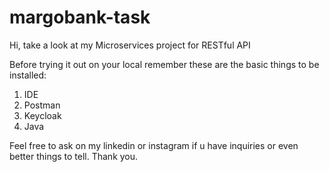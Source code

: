 # margobank-task
Hi, take a look at my Microservices project for RESTful API 

Before trying it out on your local remember these are the basic things to be installed:
1. IDE 
2. Postman 
3. Keycloak
4. Java

Feel free to ask on my linkedin or instagram if u have inquiries or even better things to tell.
Thank you.
